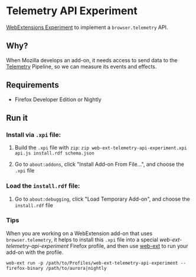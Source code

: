 # Telemetry API Experiment

[WebExtensions Experiment](https://webextensions-experiments.readthedocs.io) to implement a `browser.telemetry` API.

## Why?

When Mozilla develops an add-on, it needs access to send data to the
[Telemetry](https://wiki.mozilla.org/Telemetry) Pipeline, so we can measure its
events and effects.

## Requirements

* Firefox Developer Edition or Nightly

## Run it

### Install via `.xpi` file:

1. Build the `.xpi` file with `zip`: `zip web-ext-telemetry-api-experiment.xpi api.js install.rdf schema.json`

2. Go to `about:addons`, click "Install Add-on From File...", and choose the
   `.xpi` file

### Load the `install.rdf` file:

1. Go to `about:debugging`, click "Load Temporary Add-on", and choose the
   `install.rdf` file

### Tips

When you are working on a WebExtension add-on that uses `browser.telemetry`, it
helps to install this `.xpi` file into a special
*web-ext-telemetry-api-experiment* Firefox profile, and then use [web-ext](https://github.com/mozilla/web-ext) to run
your add-on with the profile.

    web-ext run -p /path/to/Profiles/web-ext-telemetry-api-experiment --firefox-binary /path/to/aurora|nightly
